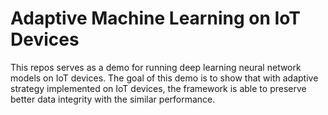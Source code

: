 # Adaptive Machine Learning on IoT Devices
This repos serves as a demo for running deep learning neural network models on IoT devices. The goal 
of this demo is to show that with adaptive strategy implemented on IoT devices, the framework is able 
to preserve better data integrity with the similar performance.